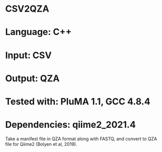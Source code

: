 # CSV2QZA
# Language: C++
# Input: CSV
# Output: QZA
# Tested with: PluMA 1.1, GCC 4.8.4
# Dependencies: qiime2_2021.4

Take a manifest file in QZA format along with FASTQ,
and convert to QZA file for Qiime2 (Bolyen et al, 2019).

